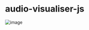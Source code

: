 # audio-visualiser-js
![image](https://github.com/AmoghArakere/audio-visualiser/assets/90240269/7800e73b-5c8c-48ed-982d-9aaf7bfd1c6a)
